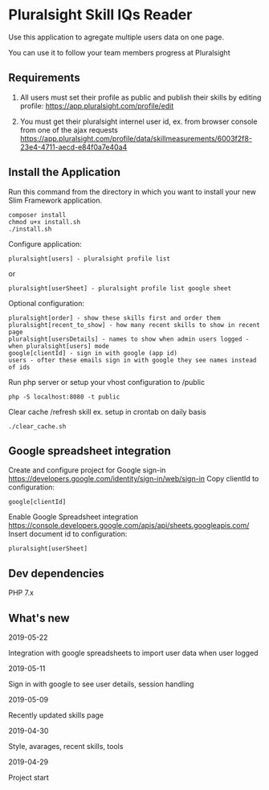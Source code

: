 # Pluralsight Skill IQs Reader

Use this application to agregate multiple users data on one page. 
 
You can use it to follow your team members progress at Pluralsight

## Requirements

1) All users must set their profile as public and publish their skills by editing profile:
https://app.pluralsight.com/profile/edit 

2) You must get their pluralsight internel user id, ex. from browser console from one of the ajax requests
https://app.pluralsight.com/profile/data/skillmeasurements/6003f2f8-23e4-4711-aecd-e84f0a7e40a4

## Install the Application

Run this command from the directory in which you want to install your new Slim Framework application.

    composer install
    chmod u+x install.sh
    ./install.sh

Configure application:

    pluralsight[users] - pluralsight profile list

or

    pluralsight[userSheet] - pluralsight profile list google sheet
    
Optional configuration:
    
    pluralsight[order] - show these skills first and order them
    pluralsight[recent_to_show] - how many recent skills to show in recent page
    pluralsight[usersDetails] - names to show when admin users logged - when pluralsight[users] mode
    google[clientId] - sign in with google (app id)
    users - ofter these emails sign in with google they see names instead of ids

Run php server or setup your vhost configuration to /public
    
    php -S localhost:8080 -t public
   
Clear cache /refresh skill ex. setup in crontab on daily basis
    
    ./clear_cache.sh

## Google spreadsheet integration

Create and configure project for Google sign-in
https://developers.google.com/identity/sign-in/web/sign-in
Copy clientId to configuration:
    
    google[clientId]    

Enable Google Spreadsheet integration
https://console.developers.google.com/apis/api/sheets.googleapis.com/  
Insert document id to configuration:

    pluralsight[userSheet]

## Dev dependencies
PHP 7.x
   
## What's new
2019-05-22 

Integration with google spreadsheets to import user data when user logged

2019-05-11 

Sign in with google to see user details, session handling

2019-05-09 

Recently updated skills page

2019-04-30 

Style, avarages, recent skills, tools

2019-04-29 

Project start


